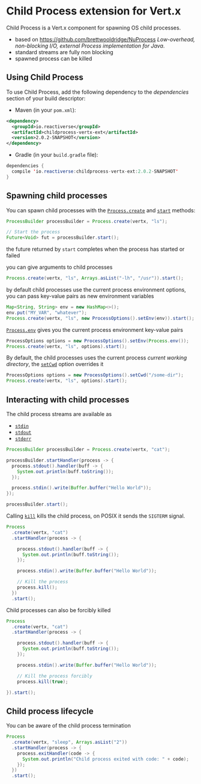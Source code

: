# Child Process extension for Vert.x

Child Process is a Vert.x component for spawning OS child processes.

* based on https://github.com/brettwooldridge/NuProcess _Low-overhead, non-blocking I/O, external Process implementation for Java_.
* standard streams are fully non blocking
* spawned process can be killed

## Using Child Process

To use Child Process, add the following dependency to the _dependencies_ section of your build descriptor:

* Maven (in your `pom.xml`):

```xml
<dependency>
  <groupId>io.reactiverse</groupId>
  <artifactId>childprocess-vertx-ext</artifactId>
  <version>2.0.2-SNAPSHOT</version>
</dependency>
```

* Gradle (in your `build.gradle` file):

```java
dependencies {
  compile 'io.reactiverse:childprocess-vertx-ext:2.0.2-SNAPSHOT'
}
```

## Spawning child processes

You can spawn child processes with the [`Process.create`](../../apidocs/io/reactiverse/childprocess/Process.html#create-io.vertx.core.Vertx-java.lang.String-) and  [`start`](../../apidocs/io/reactiverse/childprocess/ProcessBuilder.html#start--) methods:

```java
ProcessBuilder processBuilder = Process.create(vertx, "ls");

// Start the process
Future<Void> fut = processBuilder.start();
```

the future returned by `start` completes when the process has started or failed

you can give arguments to child processes

```java
Process.create(vertx, "ls", Arrays.asList("-lh", "/usr")).start();
```

by default child processes use the current process environment options, you can pass key-value pairs as new environment variables

```java
Map<String, String> env = new HashMap<>();
env.put("MY_VAR", "whatever");
Process.create(vertx, "ls", new ProcessOptions().setEnv(env)).start();
```

[`Process.env`](../../apidocs/io/reactiverse/childprocess/Process.html#env--) gives you the current process environment key-value pairs

```java
ProcessOptions options = new ProcessOptions().setEnv(Process.env());
Process.create(vertx, "ls", options).start();
```

By default, the child processes uses the current process _current working directory_, the
[`setCwd`](../../apidocs/io/reactiverse/childprocess/ProcessOptions.html#setCwd-java.lang.String-) option overrides it

```java
ProcessOptions options = new ProcessOptions().setCwd("/some-dir");
Process.create(vertx, "ls", options).start();
```

## Interacting with child processes

The child process streams are available as

* [`stdin`](../../apidocs/io/reactiverse/childprocess/Process.html#stdin--)
* [`stdout`](../../apidocs/io/reactiverse/childprocess/Process.html#stdout--)
* [`stderr`](../../apidocs/io/reactiverse/childprocess/Process.html#stderr--)

```java
ProcessBuilder processBuilder = Process.create(vertx, "cat");

processBuilder.startHandler(process -> {
  process.stdout().handler(buff -> {
    System.out.println(buff.toString());
  });

  process.stdin().write(Buffer.buffer("Hello World"));
});

processBuilder.start();
```

Calling [`kill`](../../apidocs/io/reactiverse/childprocess/Process.html#kill--) kills the child process, on POSIX it sends the
`SIGTERM` signal.

```java
Process
  .create(vertx, "cat")
  .startHandler(process -> {

    process.stdout().handler(buff -> {
      System.out.println(buff.toString());
    });

    process.stdin().write(Buffer.buffer("Hello World"));

    // Kill the process
    process.kill();
  })
  .start();
```

Child processes can also be forcibly killed

```java
Process
  .create(vertx, "cat")
  .startHandler(process -> {

    process.stdout().handler(buff -> {
      System.out.println(buff.toString());
    });

    process.stdin().write(Buffer.buffer("Hello World"));

    // Kill the process forcibly
    process.kill(true);

}).start();
```

## Child process lifecycle

You can be aware of the child process termination

```java
Process
  .create(vertx, "sleep", Arrays.asList("2"))
  .startHandler(process -> {
    process.exitHandler(code -> {
      System.out.println("Child process exited with code: " + code);
    });
  })
  .start();
```